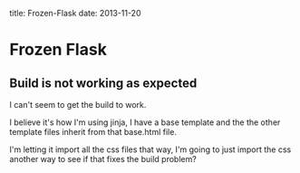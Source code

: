 title: Frozen-Flask
date: 2013-11-20

# Frozen Flask
## Build is not working as expected

I can't seem to get the build to work.

I believe it's how I'm using jinja, I have a base template and the the other template files inherit from that base.html file.

I'm letting it import all the css files that way, I'm going to just import the css another way to see if that fixes the build problem?
